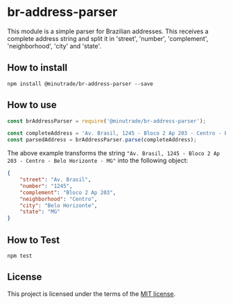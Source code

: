 # br-address-parser

This module is a simple parser for Brazilian addresses. This receives a complete address string and split it in 'street', 'number', 'complement', 'neighborhood', 'city' and 'state'.

## How to install

```
npm install @minutrade/br-address-parser --save
```

## How to use

```javascript
const brAddressParser = require('@minutrade/br-address-parser');

const completeAddress = 'Av. Brasil, 1245 - Bloco 2 Ap 203 - Centro - Belo Horizonte - MG';
const parsedAddress = brAddressParser.parse(completeAddress);
```
The above example transforms the string `"Av. Brasil, 1245 - Bloco 2 Ap 203 - Centro - Belo Horizonte - MG"` into the following object: 
```json
{
    "street": "Av. Brasil",
    "number": "1245",
    "complement": "Bloco 2 Ap 203",
    "neighborhood": "Centro",
    "city": "Belo Horizonte",
    "state": "MG"
}
```

## How to Test

```
npm test
```

## License

This project is licensed under the terms of the [MIT license](LICENSE).